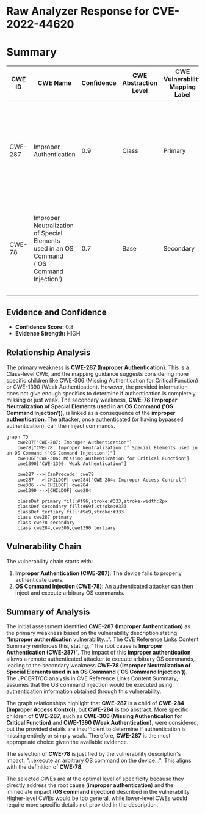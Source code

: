 # Raw Analyzer Response for CVE-2022-44620

# Summary
| CWE ID | CWE Name | Confidence | CWE Abstraction Level | CWE Vulnerability Mapping Label | CWE-Vulnerability Mapping Notes |
|---|---|---|---|---|---|
| CWE-287 | Improper Authentication | 0.9 | Class | Primary | Discouraged - Consider children or descendants, beginning with CWE-1390: Weak Authentication or CWE-306: Missing Authentication for Critical Function. |
| CWE-78 | Improper Neutralization of Special Elements used in an OS Command ('OS Command Injection') | 0.7 | Base | Secondary | Allowed - OS Command Injection is a likely consequence of improper authentication, allowing attackers to execute arbitrary commands. |

## Evidence and Confidence

*   **Confidence Score:** 0.8
*   **Evidence Strength:** HIGH

## Relationship Analysis
The primary weakness is **CWE-287 (Improper Authentication)**. This is a Class-level CWE, and the mapping guidance suggests considering more specific children like CWE-306 (Missing Authentication for Critical Function) or CWE-1390 (Weak Authentication). However, the provided information does not give enough specifics to determine if authentication is completely missing or just weak. The secondary weakness, **CWE-78 (Improper Neutralization of Special Elements used in an OS Command ('OS Command Injection'))**, is linked as a consequence of the **improper authentication**. The attacker, once authenticated (or having bypassed authentication), can then inject commands.

```mermaid
graph TD
    cwe287["CWE-287: Improper Authentication"]
    cwe78["CWE-78: Improper Neutralization of Special Elements used in an OS Command ('OS Command Injection')"]
    cwe306["CWE-306: Missing Authentication for Critical Function"]
    cwe1390["CWE-1390: Weak Authentication"]

    cwe287 -->|CanPrecede| cwe78
    cwe287 -->|CHILDOF| cwe284["CWE-284: Improper Access Control"]
    cwe306 -->|CHILDOF| cwe284
    cwe1390 -->|CHILDOF| cwe284

    classDef primary fill:#f96,stroke:#333,stroke-width:2px
    classDef secondary fill:#69f,stroke:#333
    classDef tertiary fill:#9e9,stroke:#333
    class cwe287 primary
    class cwe78 secondary
    class cwe284,cwe306,cwe1390 tertiary
```

## Vulnerability Chain
The vulnerability chain starts with:
1.  **Improper Authentication (CWE-287)**: The device fails to properly authenticate users.
2.  **OS Command Injection (CWE-78)**: An authenticated attacker can then inject and execute arbitrary OS commands.

## Summary of Analysis
The initial assessment identified **CWE-287 (Improper Authentication)** as the primary weakness based on the vulnerability description stating "**Improper authentication** vulnerability...". The CVE Reference Links Content Summary reinforces this, stating, "The root cause is **Improper Authentication (CWE-287)**". The impact of this **improper authentication** allows a remote authenticated attacker to execute arbitrary OS commands, leading to the secondary weakness **CWE-78 (Improper Neutralization of Special Elements used in an OS Command ('OS Command Injection'))**. The JPCERT/CC analysis in CVE Reference Links Content Summary, assumes that the OS command injection would be executed using authentication information obtained through this vulnerability.

The graph relationships highlight that **CWE-287** is a child of **CWE-284 (Improper Access Control)**, but **CWE-284** is too abstract. More specific children of **CWE-287**, such as **CWE-306 (Missing Authentication for Critical Function)** and **CWE-1390 (Weak Authentication)**, were considered, but the provided details are insufficient to determine if authentication is missing entirely or simply weak. Therefore, **CWE-287** is the most appropriate choice given the available evidence.

The selection of **CWE-78** is justified by the vulnerability description's impact: "...execute an arbitrary OS command on the device...". This aligns with the definition of **CWE-78**.

The selected CWEs are at the optimal level of specificity because they directly address the root cause (**improper authentication**) and the immediate impact (**OS command injection**) described in the vulnerability. Higher-level CWEs would be too general, while lower-level CWEs would require more specific details not provided in the description.